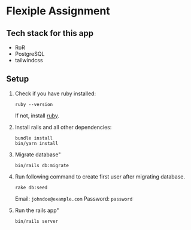 # Flexiple Assignment

## Tech stack for this app

- RoR
- PostgreSQL
- tailwindcss

## Setup

1. Check if you have ruby installed:
    ```
    ruby --version
    ```
    If not, install [ruby](https://www.ruby-lang.org/en/documentation/installation/).

2. Install rails and all other dependencies:
    ```
    bundle install
    bin/yarn install
    ```

3. Migrate database"
   
    ```
    bin/rails db:migrate
    ```

4. Run following command to create first user after migrating database.

    ```
    rake db:seed
    ```

    Email: `johndoe@example.com`
    Password: `password`


4. Run the rails app"

    ```
    bin/rails server
    ```



